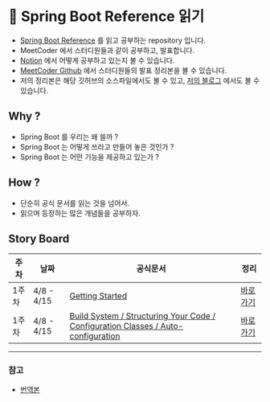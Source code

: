 # 📃 Spring Boot Reference 읽기

 - [Spring Boot Reference](https://docs.spring.io/spring-boot/docs/2.4.3/reference/html/index.html) 를 읽고 공부하는 repository 입니다.
 - MeetCoder 에서 스터디원들과 같이 공부하고, 발표합니다.
 - [Notion](https://www.notion.so/Reference-Documentation-Study-1-d385c8e2705844e2b28181fcd71cb59d) 에서 어떻게 공부하고 있는지 볼 수 있습니다.
 - [MeetCoder Github](https://github.com/Meet-Coder-Study/springboot-reference-documentation-study) 에서 스터디원들의 발표 정리본을 볼 수 있습니다.
 - 저의 정리본은 해당 깃허브의 소스파일에서도 볼 수 있고, [저의 블로그](https://alkhwa-113.tistory.com/category/Spring%20Boot%20Reference) 에서도 볼 수 있습니다.
 
## Why ?
 - Spring Boot 를 우리는 왜 쓸까 ?
 - Spring Boot 는 어떻게 쓰라고 만들어 놓은 것인가 ?
 - Spring Boot 는 어떤 기능을 제공하고 있는가 ?
 
## How ?
 - 단순히 공식 문서를 읽는 것을 넘어서.
 - 읽으며 등장하는 많은 개념들을 공부하자.
 

## Story Board

| 주차 | 날짜 | 공식문서 | 정리 |
|---|---|-----------|------|
|1주차|4/8 - 4/15|[Getting Started](https://docs.spring.io/spring-boot/docs/2.4.3/reference/html/getting-started.html#getting-started)|[바로가기](https://github.com/cmg1411/SpringbootDocs/blob/master/src/main/java/com/meetcoder/week1/week1.md)|
|1주차|4/8 - 4/15|[Build System / Structuring Your Code / Configuration Classes / Auto-configuration](https://docs.spring.io/spring-boot/docs/2.4.3/reference/html/using-spring-boot.html#using-boot-build-systems)|[바로가기](https://github.com/cmg1411/SpringbootDocs/blob/master/src/main/java/com/meetcoder/week2/week2.md)|


 
---
### 참고 
 - [번역본](https://kgmyh.github.io/blog/2017/12/02/spring-boot-chapter01/)